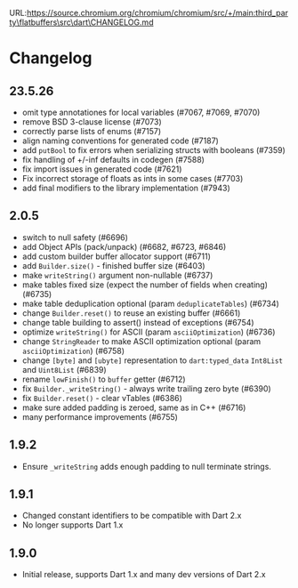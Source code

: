 URL:https://source.chromium.org/chromium/chromium/src/+/main:third_party\flatbuffers\src\dart\CHANGELOG.md
# Changelog

## 23.5.26

- omit type annotationes for local variables (#7067, #7069, #7070)
- remove BSD 3-clause license (#7073)
- correctly parse lists of enums (#7157)
- align naming conventions for generated code (#7187)
- add `putBool` to fix errors when serializing structs with booleans (#7359)
- fix handling of +/-inf defaults in codegen (#7588)
- fix import issues in generated code (#7621)
- Fix incorrect storage of floats as ints in some cases (#7703)
- add final modifiers to the library implementation (#7943)

## 2.0.5

- switch to null safety (#6696)
- add Object APIs (pack/unpack) (#6682, #6723, #6846)
- add custom builder buffer allocator support (#6711)
- add `Builder.size()` - finished buffer size (#6403)
- make `writeString()` argument non-nullable (#6737)
- make tables fixed size (expect the number of fields when creating) (#6735)
- make table deduplication optional (param `deduplicateTables`) (#6734)
- change `Builder.reset()` to reuse an existing buffer (#6661)
- change table building to assert() instead of exceptions (#6754)
- optimize `writeString()` for ASCII (param `asciiOptimization`) (#6736)
- change `StringReader` to make ASCII optimization optional (param `asciiOptimization`) (#6758)
- change `[byte]` and `[ubyte]` representation to `dart:typed_data` `Int8List` and `Uint8List` (#6839)
- rename `lowFinish()` to `buffer` getter (#6712)
- fix `Builder._writeString()` - always write trailing zero byte (#6390)
- fix `Builder.reset()` - clear vTables (#6386)
- make sure added padding is zeroed, same as in C++ (#6716)
- many performance improvements (#6755)

## 1.9.2

- Ensure `_writeString` adds enough padding to null terminate strings.

## 1.9.1

- Changed constant identifiers to be compatible with Dart 2.x
- No longer supports Dart 1.x

## 1.9.0

- Initial release, supports Dart 1.x and many dev versions of Dart 2.x
